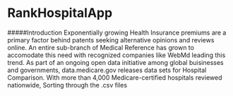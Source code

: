 RankHospitalApp
===============
#####Introduction
Exponentially growing Health Insurance premiums are a primary factor behind patents seeking alternative opinions 
and reviews online. An entire sub-branch of Medical Reference has grown to accomodate this need with recognized 
companies like WebMd leading this trend. As part of an ongoing open data initiative among global buisinesses and 
governments, data.medicare.gov releases data sets for Hospital Comparison. With more than 4,000 
Medicare-certified hospitals reviewed nationwide, Sorting through the .csv files    
